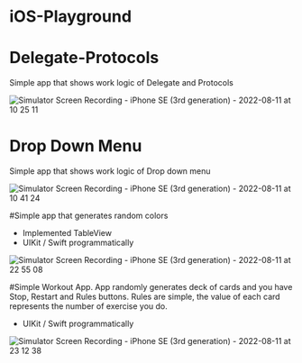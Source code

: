 # iOS-Playground

# Delegate-Protocols
Simple app that shows work logic of Delegate and Protocols

![Simulator Screen Recording - iPhone SE (3rd generation) - 2022-08-11 at 10 25 11](https://user-images.githubusercontent.com/3662112/184065186-7ab0783c-cb31-40ef-a703-457b2af5ae38.gif)

# Drop Down Menu
Simple app that shows work logic of Drop down menu

![Simulator Screen Recording - iPhone SE (3rd generation) - 2022-08-11 at 10 41 24](https://user-images.githubusercontent.com/3662112/184067475-cd411f86-4a74-4d5d-a850-efa35cd7a422.gif)

#Simple app that generates random colors

- Implemented TableView
- UIKit / Swift programmatically

![Simulator Screen Recording - iPhone SE (3rd generation) - 2022-08-11 at 22 55 08](https://user-images.githubusercontent.com/3662112/184191379-2f4495f5-ad95-4bad-8fa0-d4e260236e57.gif)

#Simple Workout App. App randomly generates deck of cards and you have Stop, Restart and Rules buttons. Rules are simple, the value of each card represents the number of exercise you do.
- UIKit / Swift programmatically

![Simulator Screen Recording - iPhone SE (3rd generation) - 2022-08-11 at 23 12 38](https://user-images.githubusercontent.com/3662112/184193699-21a4de89-fa0c-4ff2-a13d-b3b45ec21f28.gif)
